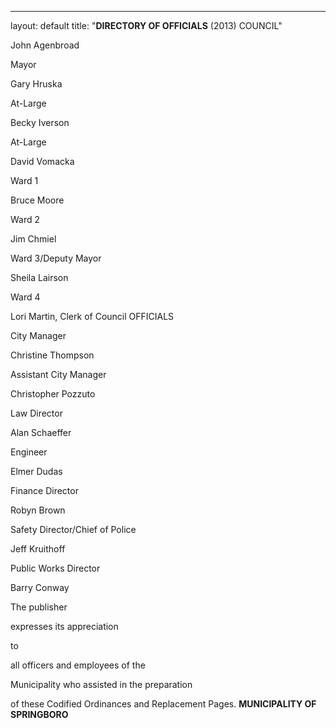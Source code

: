 ---
layout: default 
title: "**DIRECTORY OF OFFICIALS** (2013) COUNCIL"

John Agenbroad

Mayor

Gary Hruska

At-Large

Becky Iverson

At-Large

David Vomacka

Ward 1

Bruce Moore

Ward 2

Jim Chmiel

Ward 3/Deputy Mayor

Sheila Lairson

Ward 4

Lori Martin, Clerk of Council OFFICIALS

City Manager

Christine Thompson

Assistant City Manager

Christopher Pozzuto

Law Director

Alan Schaeffer

Engineer

Elmer Dudas

Finance Director

Robyn Brown

Safety Director/Chief of Police

Jeff Kruithoff

Public Works Director

Barry Conway

The publisher

expresses its appreciation

to

all officers and employees of the

Municipality who assisted in the preparation

of these Codified Ordinances and Replacement Pages. **MUNICIPALITY OF
SPRINGBORO**
